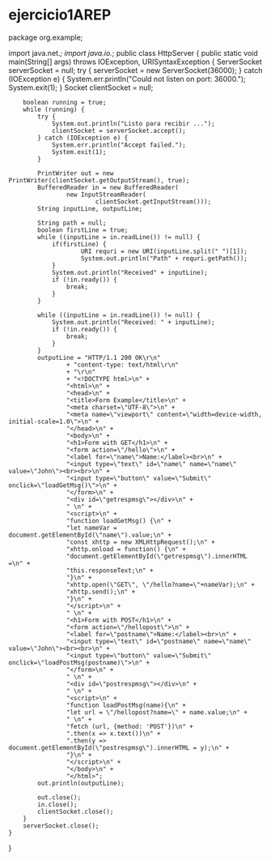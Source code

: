 # ejercicio1AREP

package org.example;

import java.net.*;
import java.io.*;
public class HttpServer {
    public static void main(String[] args) throws IOException, URISyntaxException {
        ServerSocket serverSocket = null;
        try {
            serverSocket = new ServerSocket(36000);
        } catch (IOException e) {
            System.err.println("Could not listen on port: 36000.");
            System.exit(1);
        }
        Socket clientSocket = null;

        boolean running = true;
        while (running) {
            try {
                System.out.println("Listo para recibir ...");
                clientSocket = serverSocket.accept();
            } catch (IOException e) {
                System.err.println("Accept failed.");
                System.exit(1);
            }

            PrintWriter out = new PrintWriter(clientSocket.getOutputStream(), true);
            BufferedReader in = new BufferedReader(
                    new InputStreamReader(
                            clientSocket.getInputStream()));
            String inputLine, outputLine;

            String path = null;
            boolean firstLine = true;
            while ((inputLine = in.readLine()) != null) {
                if(firstLine) {
                        URI requri = new URI(inputLine.split(" ")[1]);
                        System.out.println("Path" + requri.getPath());
                }
                System.out.println("Received" + inputLine);
                if (!in.ready()) {
                    break;
                }
            }

            while ((inputLine = in.readLine()) != null) {
                System.out.println("Received: " + inputLine);
                if (!in.ready()) {
                    break;
                }
            }
            outputLine = "HTTP/1.1 200 OK\r\n"
                    + "content-type: text/html\r\n"
                    + "\r\n"
                    + "<!DOCTYPE html>\n" +
                    "<html>\n" +
                    "<head>\n" +
                    "<title>Form Example</title>\n" +
                    "<meta charset=\"UTF-8\">\n" +
                    "<meta name=\"viewport\" content=\"width=device-width, initial-scale=1.0\">\n" +
                    "</head>\n" +
                    "<body>\n" +
                    "<h1>Form with GET</h1>\n" +
                    "<form action=\"/hello\">\n" +
                    "<label for=\"name\">Name:</label><br>\n" +
                    "<input type=\"text\" id=\"name\" name=\"name\" value=\"John\"><br><br>\n" +
                    "<input type=\"button\" value=\"Submit\" onclick=\"loadGetMsg()\">\n" +
                    "</form>\n" +
                    "<div id=\"getrespmsg\"></div>\n" +
                    " \n" +
                    "<script>\n" +
                    "function loadGetMsg() {\n" +
                    "let nameVar = document.getElementById(\"name\").value;\n" +
                    "const xhttp = new XMLHttpRequest();\n" +
                    "xhttp.onload = function() {\n" +
                    "document.getElementById(\"getrespmsg\").innerHTML =\n" +
                    "this.responseText;\n" +
                    "}\n" +
                    "xhttp.open(\"GET\", \"/hello?name=\"+nameVar);\n" +
                    "xhttp.send();\n" +
                    "}\n" +
                    "</script>\n" +
                    " \n" +
                    "<h1>Form with POST</h1>\n" +
                    "<form action=\"/hellopost\">\n" +
                    "<label for=\"postname\">Name:</label><br>\n" +
                    "<input type=\"text\" id=\"postname\" name=\"name\" value=\"John\"><br><br>\n" +
                    "<input type=\"button\" value=\"Submit\" onclick=\"loadPostMsg(postname)\">\n" +
                    "</form>\n" +
                    " \n" +
                    "<div id=\"postrespmsg\"></div>\n" +
                    " \n" +
                    "<script>\n" +
                    "function loadPostMsg(name){\n" +
                    "let url = \"/hellopost?name=\" + name.value;\n" +
                    " \n" +
                    "fetch (url, {method: 'POST'})\n" +
                    ".then(x => x.text())\n" +
                    ".then(y => document.getElementById(\"postrespmsg\").innerHTML = y);\n" +
                    "}\n" +
                    "</script>\n" +
                    "</body>\n" +
                    "</html>";
            out.println(outputLine);

            out.close();
            in.close();
            clientSocket.close();
        }
        serverSocket.close();
    }
}
